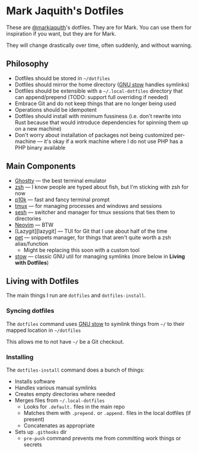# Mark Jaquith's Dotfiles

These are [@markjaquith][mj]'s dotfiles. They are for Mark. You can use them for inspiration if you want, but they are for Mark.

They will change drastically over time, often suddenly, and without warning.

## Philosophy

- Dotfiles should be stored in `~/dotfiles`
- Dotfiles should mirror the home directory ([GNU stow][stow] handles symlinks)
- Dotfiles should be extensible with a `~/.local-dotfiles` directory that can append/prepend (TODO: support full overriding if needed)
- Embrace Git and do not keep things that are no longer being used
- Operations should be idempotent
- Dotfiles should install with minimum fussiness (i.e. don't rewrite into Rust because that would introduce dependencies for spinning them up on a new machine)
- Don't worry about installation of packages not being customized per-machine — it's okay if a work machine where I do not use PHP has a PHP binary available

## Main Components

- [Ghostty][ghostty] — the best terminal emulator
- [zsh][zsh] — I know people are hyped about fish, but I'm sticking with zsh for now
- [p10k][p10k] — fast and fancy terminal prompt
- [tmux][tmux] — for managing processes and windows and sessions
- [sesh][sesh] — switcher and manager for tmux sessions that ties them to directories
- [Neovim][nvim] — BTW
- [Lazygit][lazygit] — TUI for Git that I use about half of the time
- [pet][pet] — snippets manager, for things that aren't quite worth a zsh alias/function
	- Might be replacing this soon with a custom tool
- [stow][stow] — classic GNU util for managing symlinks (more below in **Living with Dotfiles**)

## Living with Dotfiles

The main things I run are `dotfiles` and `dotfiles-install`.

### Syncing dotfiles

The `dotfiles` command uses [GNU stow][stow] to symlink things from `~/` to their mapped location in `~/dotfiles`

This allows me to not have `~/` be a Git checkout.

### Installing

The `dotfiles-install` command does a bunch of things:

- Installs software
- Handles various manual symlinks
- Creates empty directories where needed
- Merges files from `~/.local-dotfiles`
	- Looks for `.default.` files in the main repo
	- Matches them with `.prepend.` or `.append.` files in the local dotfiles (if present)
	- Concatenates as appropriate
- Sets up `.githooks` dir
	- `pre-push` command prevents me from committing work things or secrets

[mj]: https://github.com/markjaquith
[ghostty]: https://ghostty.io/
[zsh]: https://www.zsh.org/
[p10k]: https://github.com/romkatv/powerlevel10k
[tmux]: https://github.com/tmux/tmux/wiki
[sesh]: https://github.com/joshmedeski/sesh
[nvim]: https://neovim.io/
[pet]: https://github.com/knqyf263/pet
[stow]: https://www.gnu.org/software/stow/
